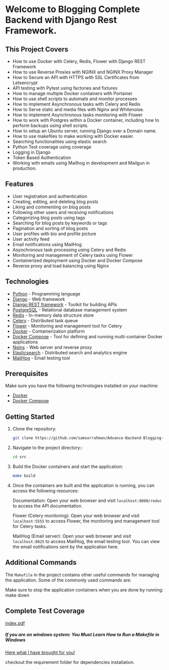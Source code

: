 # Welcome to Blogging Complete Backend with Django Rest Framework.

## This Project Covers
- How to use Docker with Celery, Redis, Flower with Django REST Framework<br>
- How to use Reverse Proxies with NGINX and NGINX Proxy Manager <br>
- How to Secure an API with HTTPS with SSL Certificates from Letsencrypt<br>
- API testing with Pytest using factories and fixtures<br>
- How to manage multiple Docker containers with Portainer<br>
- How to use shell scripts to automate and monitor processes<br>
- How to implement Asynchronous tasks with Celery and Redis<br>
- How to Serve static and media files with Nginx and Whitenoise.<br>
- How to implement Asynchronous tasks monitoring with Flower<br>
- How to work with Postgres within a Docker container, including how to perform backups using shell scripts.<br>
- How to setup an Ubuntu server, running Django over a Domain name.<br>
- How to use makefiles to make working with Docker easier.<br>
- Searching functionalities using elastic search<br>
- Python Test coverage using coverage<br>
- Logging in Django<br>
- Token Based Authentication<br>
- Working with emails using Mailhog in development and Mailgun in production.<br>



## Features

- User registration and authentication
- Creating, editing, and deleting blog posts
- Liking and commenting on blog posts
- Following other users and receiving notifications
- Categorizing blog posts using tags
- Searching for blog posts by keywords or tags
- Pagination and sorting of blog posts
- User profiles with bio and profile picture
- User activity feed
- Email notifications using MailHog
- Asynchronous task processing using Celery and Redis
- Monitoring and management of Celery tasks using Flower
- Containerized deployment using Docker and Docker Compose
- Reverse proxy and load balancing using Nginx


## Technologies

- [Python](https://www.python.org/) - Programming language
- [Django](https://www.djangoproject.com/) - Web framework
- [Django REST framework](https://www.django-rest-framework.org/) - Toolkit for building APIs
- [PostgreSQL](https://www.postgresql.org/) - Relational database management system
- [Redis](https://redis.io/) - In-memory data structure store
- [Celery](http://www.celeryproject.org/) - Distributed task queue
- [Flower](https://flower.readthedocs.io/) - Monitoring and management tool for Celery
- [Docker](https://www.docker.com/) - Containerization platform
- [Docker Compose](https://docs.docker.com/compose/) - Tool for defining and running multi-container Docker applications
- [Nginx](https://www.nginx.com/) - Web server and reverse proxy
- [Elasticsearch](https://www.elastic.co/elasticsearch/) - Distributed search and analytics engine
- [MailHog](https://github.com/mailhog/MailHog) - Email testing tool

## Prerequisites

Make sure you have the following technologies installed on your machine:

- [Docker](https://www.docker.com/)
- [Docker Compose](https://docs.docker.com/compose/)

## Getting Started

1. Clone the repository:
   ```bash
   git clone https://github.com/samsorrahman/Advance-Backend-Blogging-with-DRF.git

2. Navigate to the project directory::

   ```bash
   cd src

3. Build the Docker containers and start the application:

   ```bash
   make build

4. Once the containers are built and the application is running, you can access the following resources:

    Documentation: Open your web browser and visit `localhost:8080/redoc` to access the API documentation.

    Flower (Celery monitoring): Open your web browser and visit `localhost:5555` to access Flower, the monitoring and management tool for Celery tasks.

    MailHog (Email server): Open your web browser and visit `localhost:8025` to access MailHog, the email testing tool. You can view the email notifications sent by the application here.

## Additional Commands

The `Makefile` in the project contains other useful commands for managing the application. Some of the commonly used commands are:

Make sure to stop the application containers when you are done by running:
make down

## Complete Test Coverage

[index.pdf](https://github.com/samsorrahman/Advance-Backend-Blogging-with-DRF/files/14409301/index.pdf)

<h5>If you are on windows system: You Must Learn How to Run a Makefile in Windows</h5>
<p><a href="https://medium.com/@samsorrahman/how-to-run-a-makefile-in-windows-b4d115d7c516" target="blank">Here what I have brought for you!</a></p>
checkout the requirement folder for dependencies installation.



